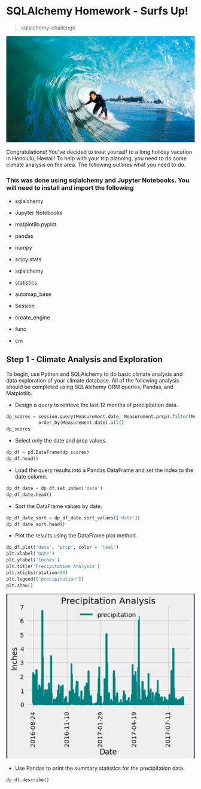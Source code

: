 # **SQLAlchemy Homework - Surfs Up!**
> sqlalchemy-challenge

![alt text](https://github.com/benwbarr/sqlalchemy-challenge/blob/main/Images/surfs-up.png?raw=true)

Congratulations! You've decided to treat yourself to a long holiday vacation in Honolulu, Hawaii! To help with your trip planning, you need to do some climate analysis on the area. The following outlines what you need to do.

### This was done using sqlalchemy and Jupyter Notebooks. You will need to install and import the following

- sqlalchemy

- Jupyter Notebooks

- matplotlib.pyplot

- pandas 

- numpy 

- scipy.stats

- sqlalchemy 

- statistics

- automap_base

- Session

- create_engine

- func

- cm


## Step 1 - Climate Analysis and Exploration

To begin, use Python and SQLAlchemy to do basic climate analysis and data exploration of your climate database. All of the following analysis should be completed using SQLAlchemy ORM queries, Pandas, and Matplotlib.

- Design a query to retrieve the last 12 months of precipitation data.
```python
dp_scores = session.query(Measurement.date, Measurement.prcp).filter(Measurement.date > last_year).\
            order_by(Measurement.date).all()
dp_scores
```

- Select only the date and prcp values.
```python
dp_df = pd.DataFrame(dp_scores)
dp_df.head()
```

- Load the query results into a Pandas DataFrame and set the index to the date column.
```python
dp_df_date = dp_df.set_index('date')
dp_df_date.head()
```

- Sort the DataFrame values by date.

```python
dp_df_date_sort = dp_df_date.sort_values(['date'])
dp_df_date_sort.head()
```
- Plot the results using the DataFrame plot method.
```python
dp_df.plot('date', 'prcp', color = 'teal')
plt.xlabel('Date')
plt.ylabel('Inches')
plt.title('Precipitation Analysis')
plt.xticks(rotation=90)
plt.legend(["precipitation"])
plt.show()
```
![alt text](https://github.com/benwbarr/sqlalchemy-challenge/blob/main/Images/plot.PNG?raw=true)

- Use Pandas to print the summary statistics for the precipitation data.
```python
dp_df.describe()
```
